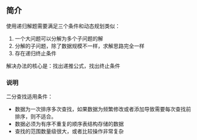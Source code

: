 ## 简介

使用递归解题需要满足三个条件和动态规划类似：

1. 一个大问题可以分解为多个子问题的解
2. 分解的子问题，除了数据规模不一样，求解思路完全一样
3. 存在递归终止条件

解决办法的核心是：找出递推公式，找出终止条件

### 说明

二分查找适用条件：

- 数据为一次排序多次查找，如果数据为频繁修改或者添加导致需要每次查找前排序，则不适合。
- 数据必须为有序不重复的顺序表结构存储的数据
- 查找的范围数量级很大，或者比较操作非常复杂
